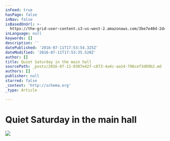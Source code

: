 ```yaml
---
inFeed: true
hasPage: false
inNav: false
isBasedOnUrl: >-
  https://the-grid-user-content.s3-us-west-2.amazonaws.com/3be7e40d-2dcc-4c41-be9c-24b1042e6dec.jpg
inLanguage: null
keywords: []
description: ''
datePublished: '2016-07-11T17:53:54.325Z'
dateModified: '2016-07-11T17:53:35.520Z'
author: []
title: Quiet Saturday in the main hall
sourcePath: _posts/2016-07-11-0307e42f-c873-4a4c-aa14-796cef3d69b2.md
authors: []
publisher: null
starred: false
_context: 'http://schema.org'
_type: Article

---
```

# Quiet Saturday in the main hall
![](https://the-grid-user-content.s3-us-west-2.amazonaws.com/3be7e40d-2dcc-4c41-be9c-24b1042e6dec.jpg)